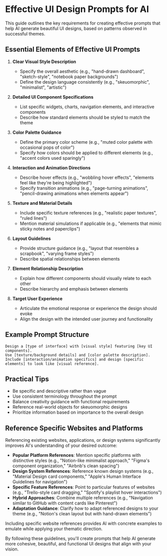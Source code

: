 # Effective UI Design Prompts for AI

This guide outlines the key requirements for creating effective prompts that help AI generate beautiful UI designs, based on patterns observed in successful themes.

## Essential Elements of Effective UI Prompts

1. **Clear Visual Style Description**
   - Specify the overall aesthetic (e.g., "hand-drawn dashboard", "sketch-style", "notebook paper backgrounds")
   - Define the design language consistently (e.g., "skeuomorphic", "minimalist", "artistic")

2. **Detailed UI Component Specifications**
   - List specific widgets, charts, navigation elements, and interactive components
   - Describe how standard elements should be styled to match the theme

3. **Color Palette Guidance**
   - Define the primary color scheme (e.g., "muted color palette with occasional pops of color")
   - Specify how colors should be applied to different elements (e.g., "accent colors used sparingly")

4. **Interaction and Animation Directions**
   - Describe hover effects (e.g., "wobbling hover effects", "elements feel like they're being highlighted")
   - Specify transition animations (e.g., "page-turning animations", "pencil-drawing animations when elements appear")

5. **Texture and Material Details**
   - Include specific texture references (e.g., "realistic paper textures", "ruled lines")
   - Mention material simulations if applicable (e.g., "elements that mimic sticky notes and paperclips")

6. **Layout Guidelines**
   - Provide structure guidance (e.g., "layout that resembles a scrapbook", "varying frame styles")
   - Describe spatial relationships between elements

7. **Element Relationship Description**
   - Explain how different components should visually relate to each other
   - Describe hierarchy and emphasis between elements

8. **Target User Experience**
   - Articulate the emotional response or experience the design should evoke
   - Align the design with the intended user journey and functionality

## Example Prompt Structure

```
Design a [type of interface] with [visual style] featuring [key UI components]. 
Use [texture/background details] and [color palette description]. 
Include [interaction/animation specifics] and design [specific elements] to look like [visual reference].
```

## Practical Tips

- Be specific and descriptive rather than vague
- Use consistent terminology throughout the prompt
- Balance creativity guidance with functional requirements
- Reference real-world objects for skeuomorphic designs
- Prioritize information based on importance to the overall design

## Reference Specific Websites and Platforms

Referencing existing websites, applications, or design systems significantly improves AI's understanding of your desired outcome:

- **Popular Platform References**: Mention specific platforms with distinctive styles (e.g., "Notion-like minimalist approach," "Figma's component organization," "Airbnb's clean spacing")
- **Design System References**: Reference known design systems (e.g., "Material Design card components," "Apple's Human Interface Guidelines for navigation")
- **Specific Feature References**: Point to particular features of websites (e.g., "Trello-style card dragging," "Spotify's playlist hover interactions")
- **Hybrid Approaches**: Combine multiple references (e.g., "Navigation similar to GitHub with content cards like Pinterest")
- **Adaptation Guidance**: Clarify how to adapt referenced designs to your theme (e.g., "Notion's clean layout but with hand-drawn elements")

Including specific website references provides AI with concrete examples to emulate while applying your thematic direction.

By following these guidelines, you'll create prompts that help AI generate more cohesive, beautiful, and functional UI designs that align with your vision. 